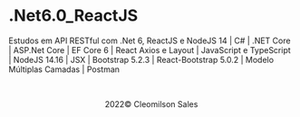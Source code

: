 # .Net6.0_ReactJS
<p>Estudos em API RESTful com .Net 6, ReactJS e NodeJS 14 | C# | .NET Core | ASP.Net Core | EF Core 6 | React Axios e Layout | JavaScript e TypeScript | NodeJS 14.16 | JSX | Bootstrap 5.2.3 | React-Bootstrap 5.0.2 | Modelo Múltiplas Camadas | Postman </p>
<br> 
<p align="center">2022&copy; <span>Cleomilson Sales</span></p>

